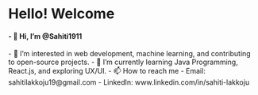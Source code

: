 <html>
  <h1>Hello! Welcome </h1>
  <h4>- 👋 Hi, I’m @Sahiti1911</h4>
  - 👀 I’m interested in web development, machine learning, and contributing to open-source projects.
  - 🌱 I’m currently learning Java Programming, React.js, and exploring UX/UI.
  - 📫 How to reach me
       - Email: sahitilakkoju19@gmail.com
       - LinkedIn: www.linkedin.com/in/sahiti-lakkoju
    
</html>
<!---
Sahiti1911/Sahiti1911 is a ✨ special ✨ repository because its `README.md` (this file) appears on your GitHub profile.
You can click the Preview link to take a look at your changes.
--->
